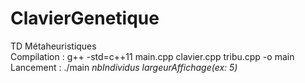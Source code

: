 # ClavierGenetique
TD Métaheuristiques </br>
Compilation : g++ -std=c++11 main.cpp clavier.cpp tribu.cpp -o main </br>
Lancement : ./main *nbIndividus* *largeurAffichage(ex: 5)*

